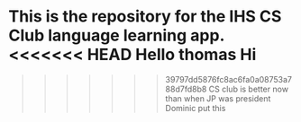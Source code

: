 This is the repository for the IHS CS Club language learning app.
<<<<<<< HEAD
Hello thomas 
Hi
=======
>>>>>>> 39797dd5876fc8ac6fa0a08753a788d7fd8b8
CS club is better now than when JP was president
Dominic put this 
